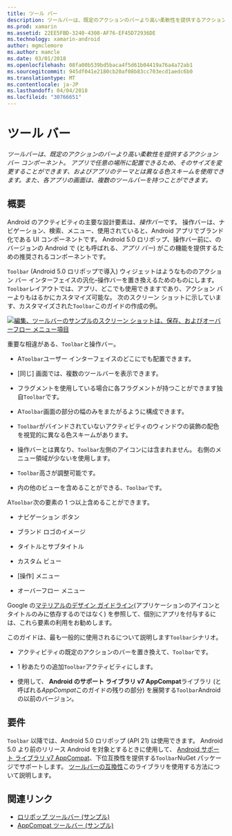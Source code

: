 ```yaml
---
title: ツール バー
description: ツールバーは、既定のアクションのバーより高い柔軟性を提供するアクション バー コンポーネント。 アプリで任意の場所に配置できるため、そのサイズを変更することができます、およびアプリのテーマとは異なる色スキームを使用できます。 また、各アプリの画面は、複数のツールバーを持つことができます。
ms.prod: xamarin
ms.assetid: 22EE5FBD-3240-4308-AF76-EF45D72936DE
ms.technology: xamarin-android
author: mgmclemore
ms.author: mamcle
ms.date: 03/01/2018
ms.openlocfilehash: 08fa00b539bd5baca4f5d61b04419a76a4a72ab1
ms.sourcegitcommit: 945df041e2180cb20af08b83cc703ecd1aedc6b0
ms.translationtype: MT
ms.contentlocale: ja-JP
ms.lasthandoff: 04/04/2018
ms.locfileid: "30766651"
---
```

# <a name="toolbar"></a>ツール バー

_ツールバーは、既定のアクションのバーより高い柔軟性を提供するアクション バー コンポーネント。 アプリで任意の場所に配置できるため、そのサイズを変更することができます、およびアプリのテーマとは異なる色スキームを使用できます。また、各アプリの画面は、複数のツールバーを持つことができます。_

 
## <a name="overview"></a>概要

Android のアクティビティの主要な設計要素は、*操作バー*です。 操作バーは、ナビゲーション、検索、メニュー、使用されていると、Android アプリでブランド化である UI コンポーネントです。 Android 5.0 ロリポップ、操作バー前に、のバージョンの Android で (とも呼ばれる、*アプリ バー*) がこの機能を提供するための推奨されるコンポーネントです。 

`Toolbar` (Android 5.0 ロリポップで導入) ウィジェットはようなもののアクション バー インターフェイスの汎化&ndash;操作バーを置き換えるためのものにします。 `Toolbar`レイアウトでは、アプリ、どこでも使用できますであり、アクション バーよりもはるかにカスタマイズ可能な。 次のスクリーン ショットに示しています、カスタマイズされた`Toolbar`このガイドの作成の例。 

[![編集、ツールバーのサンプルのスクリーン ショットは、保存、およびオーバーフロー メニュー項目](images/01-toolbar-sml.png)](images/01-toolbar.png#lightbox)

重要な相違がある、`Toolbar`と操作バー。 

-   A`Toolbar`ユーザー インターフェイスのどこにでも配置できます。

-   [同じ] 画面では、複数のツールバーを表示できます。

-   フラグメントを使用している場合に各フラグメントが持つことができます独自`Toolbar`です。 

-   A`Toolbar`画面の部分の幅のみをまたがるように構成できます。 

-   `Toolbar`がバインドされていないアクティビティのウィンドウの装飾の配色を視覚的に異なる色スキームがあります。 

-   操作バーとは異なり、`Toolbar`左側のアイコンには含まれません。 右側のメニュー領域が少ないを使用します。 

-   `Toolbar`高さが調整可能です。 

-   内の他のビューを含めることができる、`Toolbar`です。 

A`Toolbar`次の要素の 1 つ以上含めることができます。 

-   ナビゲーション ボタン

-   ブランド ロゴのイメージ

-   タイトルとサブタイトル

-   カスタム ビュー

-   [操作] メニュー

-   オーバーフロー メニュー

Google の[マテリアルのデザイン ガイドライン](https://material.google.com/)(アプリケーションのアイコンとタイトルのみに依存するのではなく) を参照して、個別にアプリを付与するには、これら要素の利用をお勧めします。 

このガイドは、最も一般的に使用されるについて説明します`Toolbar`シナリオ。

-   アクティビティの既定のアクションのバーを置き換えて、`Toolbar`です。 

-   1 秒あたりの追加`Toolbar`アクティビティにします。

-   使用して、 **Android のサポート ライブラリ v7 AppCompat**ライブラリ (と呼ばれる*AppCompat*このガイドの残りの部分) を展開する`Toolbar`Android の以前のバージョン。 

 
 
## <a name="requirements"></a>要件

`Toolbar` 以降では、Android 5.0 ロリポップ (API 21) は使用できます。 Android 5.0 より前のリリース Android を対象とするときに使用して、 [Android サポート ライブラリ v7 AppCompat](https://www.nuget.org/packages/Xamarin.Android.Support.v7.AppCompat/)、下位互換性を提供する`Toolbar`NuGet パッケージでサポートします。 
[ツールバーの互換性](~/android/user-interface/controls/tool-bar/toolbar-compatibility.md)このライブラリを使用する方法について説明します。 




## <a name="related-links"></a>関連リンク

- [ロリポップ ツールバー (サンプル)](https://developer.xamarin.com/samples/monodroid/android5.0/Toolbar/)
- [AppCompat ツールバー (サンプル)](https://developer.xamarin.com/samples/monodroid/Supportv7/AppCompat/Toolbar/)
